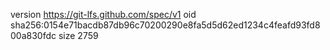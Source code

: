 version https://git-lfs.github.com/spec/v1
oid sha256:0154e71bacdb87db96c70200290e8fa5d5d62ed1234c4feafd93fd800a830fdc
size 2759
